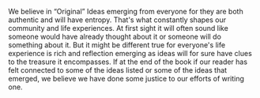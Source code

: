 We believe in “Original” Ideas emerging from everyone for they are both authentic and will have entropy. That's what constantly shapes our community and life experiences. At first sight it will often sound like someone would have already thought about it or someone will do something about it. But it might be different true for everyone's life experience is rich and reflection emerging as ideas will for sure have clues to the treasure it encompasses. If at the end of the book if our reader has felt connected to some of the ideas listed or some of the ideas that emerged, we believe we have done some justice to our efforts of writing one.
